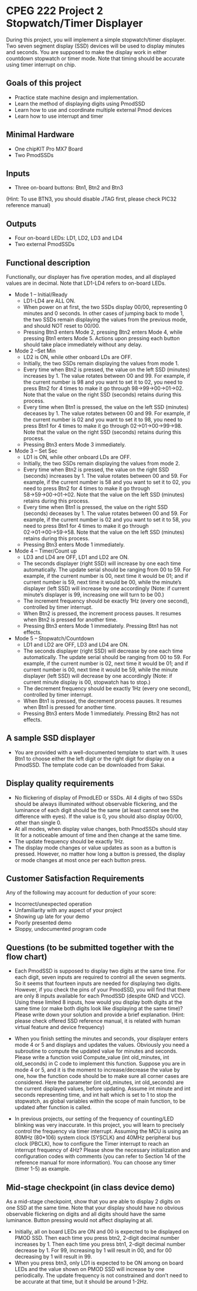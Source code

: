 # CPEG 222 Project 2 Stopwatch/Timer Displayer
During this project, you will implement a simple stopwatch/timer displayer. Two seven segment display (SSD) devices will be used to display minutes and seconds. You are supposed to make the display work in either countdown stopwatch or timer mode. Note that timing should be accurate using timer interrupt on chip.
## Goals of this project
* Practice state machine design and implementation.
* Learn the method of displaying digits using PmodSSD
* Learn how to use and coordinate multiple external Pmod devices
* Learn how to use interrupt and timer
## Minimal Hardware
* One chipKIT Pro MX7 Board
* Two PmodSSDs
## Inputs
* Three on-board buttons: Btn1, Btn2 and Btn3

(Hint: To use BTN3, you should disable JTAG first, please check PIC32 reference manual)
## Outputs
* Four on-board LEDs: LD1, LD2, LD3 and LD4
* Two external PmodSSDs
## Functional description
Functionally, our displayer has five operation modes, and all displayed values are in decimal. Note that LD1-LD4 refers to on-board LEDs.
*	Mode 1 – Initial/Ready
    *	LD1-LD4 are ALL ON.
    *	When power on at first, the two SSDs display 00/00, representing 0 minutes and 0 seconds. In other cases of jumping back to mode 1, the two SSDs remain displaying the values from the previous mode, and should NOT reset to 00/00.
    * Pressing Btn3 enters Mode 2, pressing Btn2 enters Mode 4, while pressing Btn1 enters Mode 5. Actions upon pressing each button should take place immediately without any delay.
* Mode 2 –Set Min
    *	LD2 is ON, while other onboard LDs are OFF.
    *	Initially, the two SSDs remain displaying the values from mode 1.
    *	Every time when Btn2 is pressed, the value on the left SSD (minutes) increases by 1. The value rotates between 00 and 99. For example, if the current number is 98 and you want to set it to 02, you need to press Btn2 for 4 times to make it go through 98→99→00→01→02. Note that the value on the right SSD (seconds) retains during this process.
    *	Every time when Btn1 is pressed, the value on the left SSD (minutes) deceases by 1. The value rotates between 00 and 99. For example, if the current number is 02 and you want to set it to 98, you need to press Btn1 for 4 times to make it go through 02→01→00→99→98. Note that the value on the right SSD (seconds) retains during this process.
    *	Pressing Btn3 enters Mode 3 immediately.
*	Mode 3 – Set Sec
    *	LD1 is ON, while other onboard LDs are OFF.
    *	Initially, the two SSDs remain displaying the values from mode 2.
    *	Every time when Btn2 is pressed, the value on the right SSD (seconds) increases by 1. The value rotates between 00 and 59. For example, if the current number is 58 and you want to set it to 02, you need to press Btn2 for 4 times to make it go through 58→59→00→01→02. Note that the value on the left SSD (minutes) retains during this process.
    *	Every time when Btn1 is pressed, the value on the right SSD (seconds) deceases by 1. The value rotates between 00 and 59. For example, if the current number is 02 and you want to set it to 58, you need to press Btn1 for 4 times to make it go through 02→01→00→59→58. Note that the value on the left SSD (minutes) retains during this process.
    *	Pressing Btn3 enters Mode 1 immediately.
* Mode 4 – Timer/Count up
    *	LD3 and LD4 are OFF, LD1 and LD2 are ON.
    *	The seconds displayer (right SSD) will increase by one each time automatically. The update serial should be ranging from 00 to 59. For example, if the current number is 00, next time it would be 01; and if current number is 59, next time it would be 00, while the minute’s displayer (left SSD) will increase by one accordingly (Note: if current minute’s displayer is 99, increasing one will turn to be 00.)
    *	The increment frequency should be exactly 1Hz (every one second), controlled by timer interrupt.
    * When Btn2 is pressed, the increment process pauses. It resumes when Btn2 is pressed for another time.
    *	Pressing Btn3 enters Mode 1 immediately. Pressing Btn1 has not effects.
*	Mode 5 – Stopwatch/Countdown 
    *	LD1 and LD2 are OFF, LD3 and LD4 are ON.
    *	The seconds displayer (right SSD) will decrease by one each time automatically. The update serial should be ranging from 00 to 59. For example, if the current number is 02, next time it would be 01; and if current number is 00, next time it would be 59, while the minute displayer (left SSD) will decrease by one accordingly (Note: if current minute display is 00, stopwatch has to stop.)
    *	The decrement frequency should be exactly 1Hz (every one second), controlled by timer interrupt.
    *	When Btn1 is pressed, the decrement process pauses. It resumes when Btn1 is pressed for another time.
    *	Pressing Btn3 enters Mode 1 immediately. Pressing Btn2 has not effects.

## A sample SSD displayer
*	You are provided with a well-documented template to start with. It uses Btn1 to choose either the left digit or the right digit for display on a PmodSSD. The template code can be downloaded from Sakai.
## Display quality requirements
*	No flickering of display of PmodLED or SSDs. All 4 digits of two SSDs should be always illuminated without observable flickering, and the luminance of each digit should be the same (at least cannot see the difference with eyes). If the value is 0, you should also display 00/00, other than single 0.
*	At all modes, when display value changes, both PmodSSDs should stay lit for a noticeable amount of time and then change at the same time. 
*	The update frequency should be exactly 1Hz.
*	The display mode changes or value updates as soon as a button is pressed. However, no matter how long a button is pressed, the display or mode changes at most once per each button press.
## Customer Satisfaction Requirements
Any of the following may account for deduction of your score: 
*	Incorrect/unexpected operation
*	Unfamiliarity with any aspect of your project
*	Showing up late for your demo
*	Poorly presented demo
*	Sloppy, undocumented program code
## Questions (to be submitted together with the flow chart)
*	Each PmodSSD is supposed to display two digits at the same time. For each digit, seven inputs are required to control all the seven segments. So it seems that fourteen inputs are needed for displaying two digits. However, if you check the pins of your PmodSSD, you will find that there are only 8 inputs available for each PmodSSD (despite GND and VCC). Using these limited 8 inputs, how would you display both digits at the same time (or make both digits look like displaying at the same time)? Please write down your solution and provide a brief explanation. (Hint: please check offered SSD reference manual, it is related with human virtual feature and device frequency)

*	When you finish setting the minutes and seconds, your displayer enters mode 4 or 5 and displays and updates the values. Obviously you need a subroutine to compute the updated value for minutes and seconds. Please write a function void Compute_value (int old_minutes, int old_seconds) in C code to implement this function. Suppose you are in mode 4 or 5, and it is the moment to increase/decrease the value by one, how the function code should be to make sure all corner cases are considered. Here the parameter (int old_minutes, int old_seconds) are the current displayed values, before updating. Assume int minute and int seconds representing time, and int halt which is set to 1 to stop the stopwatch, as global variables within the scope of main function, to be updated after function is called.

*	In previous projects, our setting of the frequency of counting/LED blinking was very inaccurate. In this project, you will learn to precisely control the frequency via timer interrupt. Assuming the MCU is using an 80MHz (80*106) system clock (SYSCLK) and 40MHz peripheral bus clock (PBCLK), how to configure the Timer interrupt to reach an interrupt frequency of 4Hz? Please show the necessary initialization and configuration codes with comments (you can refer to Section 14 of the reference manual for more information).  You can choose any timer (timer 1-5) as example.
## Mid-stage checkpoint (in class device demo)
As a mid-stage checkpoint, show that you are able to display 2 digits on one SSD at the same time. Note that your display should have no obvious observable flickering on digits and all digits should have the same luminance. Button pressing would not affect displaying at all.
*	Initially, all on board LEDs are ON and 00 is expected to be displayed on PMOD SSD. Then each time you press btn2, 2-digit decimal number increases by 1. Then each time you press btn1, 2-digit decimal number decrease by 1. For 99, increasing by 1 will result in 00, and for 00 decreasing by 1 will result in 99. 
*	When you press btn3, only LD1 is expected to be ON among on board LEDs and the value shown on PMOD SSD will increase by one periodically. The update frequency is not constrained and don’t need to be accurate at that time, but it should be around 1-2Hz.  






